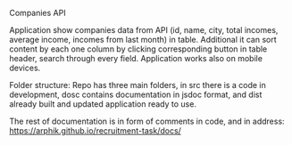 Companies API


Application show companies data from API (id, name, city, total incomes, average income, incomes from last month) in table. 
Additional it can sort content by each one column by clicking corresponding button in table header, search through every field. Application works also on mobile devices.

Folder structure:
Repo has three main folders, in src there is a code in development, dosc contains documentation in jsdoc format, 
and dist already built and updated application ready to use.



The rest of documentation is in form of comments in code, and in address:
https://arphik.github.io/recruitment-task/docs/